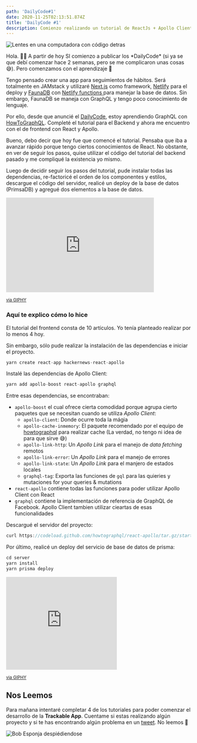 ```yaml
---
path: 'DailyCode#1'
date: 2020-11-25T02:13:51.874Z
title: 'DailyCode #1'
description: Comienzo realizando un tutorial de ReactJs + Apollo Client
---
```

![Lentes en una computadora con código detras](/assets/welcome-blog.jpeg)

Hola. 👋🏼 A partir de hoy SI comienzo a publicar los \*DailyCode\* (si ya se que debí comenzar hace 2 semanas, pero se me complicaron unas cosas 😅). Pero comenzamos con el aprendizaje 🚀

Tengo pensado crear una app para seguimientos de hábitos. Será totalmente en JAMstack y utilizaré [Next.js](nextjs.org/) como framework, [Netlify](https://www.netlify.com) para el deploy y [FaunaDB](fauna.com) con [Netlify functions ](https://www.netlify.com/products/functions/)para manejar la base de datos. Sin embargo, FaunaDB se maneja con GraphQL y tengo poco conocimiento de lenguaje.

Por ello, desde que anuncié el [DailyCode](https://juansifontez.netlify.app/blog/dailycode/#0), estoy aprendiendo GraphQL con [HowToGraphQL](http://howtographql.com). Completé el tutorial para el Backend y ahora me encuentro con el de frontend con React y Apollo.

Bueno, debo decir que hoy fue que comencé el tutorial. Pensaba que iba a avanzar rápido porque tengo ciertos conocimientos de React. No obstante, en ver de seguir los pasos, quise utilizar el código del tutorial del backend pasado y me compliqué la existencia yo mismo.

Luego de decidir seguir los pasos del tutorial, pude instalar todas las dependencias, re-factoricé el orden de los componentes y estilos, descargue el código del servidor, realicé un deploy de la base de datos (PrimsaDB) y agregué dos elementos a la base de datos.

<div style="width:80%;height:0;padding-bottom:51%;position:relative;"><iframe src="https://giphy.com/embed/tdpzi0Sk4yimQ" width="100%" height="100%" style="position:absolute" frameBorder="0" class="giphy-embed" allowFullScreen></iframe></div><p><small><a href="https://giphy.com/gifs/barney-tdpzi0Sk4yimQ">via GIPHY</a></small></p>

### Aquí te explico cómo lo hice

El tutorial del frontend consta de 10 artículos. Yo tenía planteado realizar por lo menos 4 hoy.

Sin embargo, sólo pude realizar la instalación de las dependencias e iniciar el proyecto.

```jsx
yarn create react-app hackernews-react-apollo
```

Instalé las dependencias de Apollo Client:

```jsx
yarn add apollo-boost react-apollo graphql
```

Entre esas dependencias, se encontraban:

* `apollo-boost` el cual ofrece cierta comodidad porque agrupa cierto paquetes que se necesitan cuando se utiliza _Apollo Client_:
  * `apollo-client`: Donde ocurre toda la mágia
  * `apollo-cache-inmemory`: El paquete recomendado por el equipo de [howtographql](http://howtographql.com) para realizar cache (La verdad, no tengo ni idea de para que sirve 😅)
  * `apollo-link-http`: Un _Apollo Link_ para el manejo de _data fetching_ remotos
  * `apollo-link-error`: Un _Apollo Link_ para el manejo de errores
  * `apollo-link-state`: Un _Apollo Link_ para el manjero de estados locales
  * `graphql-tag`: Exporta las funciones de `gql` para las quieries y mutaciones for your queries & mutations
* `react-apollo` contiene todas las funciones para poder utilizar Apollo Client con React
* `graphql` contiene la implementación de referencia de GraphQL de Facebook. Apollo Client tambien utilizar cieartas de esas funcionalidades

Descargué el servidor del proyecto:

```jsx
curl https://codeload.github.com/howtographql/react-apollo/tar.gz/starter | tar -xz --strip=1 react-apollo-starter/server
```

Por último, realicé un deploy del servicio de base de datos de prisma:

```jsx
cd server
yarn install
yarn prisma deploy
```

<div style="width:60%;height:0;padding-bottom:50%;position:relative;"><iframe src="https://giphy.com/embed/3o6gbbtkO23zlk5Zm0" width="100%" height="100%" style="position:absolute" frameBorder="0" class="giphy-embed" allowFullScreen></iframe></div><p><small><a href="https://giphy.com/gifs/barney-tdpzi0Sk4yimQ">via GIPHY</a></small></p>

## Nos Leemos

Para mañana intentaré completar 4 de los tutoriales para poder comenzar el desarrollo de la **Trackable App**. Cuentame si estas realizando algún proyecto y si te has encontrando algún problema en un [tweet](https://twitter.com/jsifontez_). No leemos 👋

![Bob Esponja despiédiendose](/assets/cya.gif)
